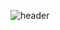 ![header](https://capsule-render.vercel.app/api?type=waving&color=auto&height=300&section=header&text=EomDeokhyeon&fontSize=90)
